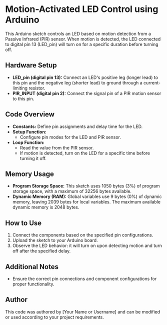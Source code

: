# Motion-Activated LED Control using Arduino

This Arduino sketch controls an LED based on motion detection from a Passive Infrared (PIR) sensor. When motion is detected, the LED connected to digital pin 13 (LED_pin) will turn on for a specific duration before turning off.

## Hardware Setup
- **LED_pin (digital pin 13):** Connect an LED's positive leg (longer lead) to this pin and the negative leg (shorter lead) to ground through a current-limiting resistor.
- **PIR_INPUT (digital pin 2):** Connect the signal pin of a PIR motion sensor to this pin.

## Code Overview
- **Constants:** Define pin assignments and delay time for the LED.
- **Setup Function:**
  - Configure pin modes for the LED and PIR sensor.
- **Loop Function:**
  - Read the value from the PIR sensor.
  - If motion is detected, turn on the LED for a specific time before turning it off.

## Memory Usage
- **Program Storage Space:** This sketch uses 1050 bytes (3%) of program storage space, with a maximum of 32256 bytes available.
- **Dynamic Memory (RAM):** Global variables use 9 bytes (0%) of dynamic memory, leaving 2039 bytes for local variables. The maximum available dynamic memory is 2048 bytes.

## How to Use
1. Connect the components based on the specified pin configurations.
2. Upload the sketch to your Arduino board.
3. Observe the LED behavior: it will turn on upon detecting motion and turn off after the specified delay.

## Additional Notes
- Ensure the correct pin connections and component configurations for proper functionality.

## Author
This code was authored by [Your Name or Username] and can be modified or used according to your project requirements.
